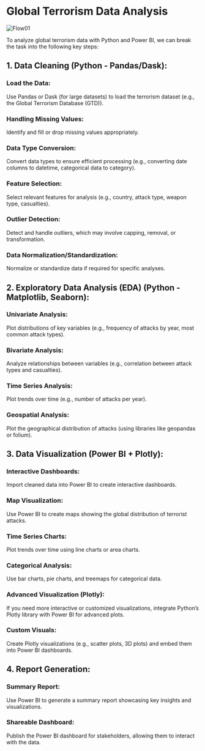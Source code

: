 # Global Terrorism Data Analysis
![Flow01](https://github.com/user-attachments/assets/cf07b530-27b8-4de1-a192-8a119bf51652)

To analyze global terrorism data with Python and Power BI, we can break the task into the following key steps:

## 1. Data Cleaning (Python - Pandas/Dask):
### Load the Data: 
Use Pandas or Dask (for large datasets) to load the terrorism dataset (e.g., the Global Terrorism Database (GTD)).
### Handling Missing Values: 
Identify and fill or drop missing values appropriately.
### Data Type Conversion: 
Convert data types to ensure efficient processing (e.g., converting date columns to datetime, categorical data to category).
### Feature Selection: 
Select relevant features for analysis (e.g., country, attack type, weapon type, casualties).
### Outlier Detection: 
Detect and handle outliers, which may involve capping, removal, or transformation.
### Data Normalization/Standardization: 
Normalize or standardize data if required for specific analyses.

## 2. Exploratory Data Analysis (EDA) (Python - Matplotlib, Seaborn):
### Univariate Analysis: 
Plot distributions of key variables (e.g., frequency of attacks by year, most common attack types).
### Bivariate Analysis: 
Analyze relationships between variables (e.g., correlation between attack types and casualties).
### Time Series Analysis: 
Plot trends over time (e.g., number of attacks per year).
### Geospatial Analysis: 
Plot the geographical distribution of attacks (using libraries like geopandas or folium).

## 3. Data Visualization (Power BI + Plotly):
### Interactive Dashboards: 
Import cleaned data into Power BI to create interactive dashboards.
### Map Visualization: 
Use Power BI to create maps showing the global distribution of terrorist attacks.
### Time Series Charts: 
Plot trends over time using line charts or area charts.
### Categorical Analysis: 
Use bar charts, pie charts, and treemaps for categorical data.
### Advanced Visualization (Plotly): 
If you need more interactive or customized visualizations, integrate Python’s Plotly library with Power BI for advanced plots.
### Custom Visuals: 
Create Plotly visualizations (e.g., scatter plots, 3D plots) and embed them into Power BI dashboards.

## 4. Report Generation:
### Summary Report: 
Use Power BI to generate a summary report showcasing key insights and visualizations.
### Shareable Dashboard: 
Publish the Power BI dashboard for stakeholders, allowing them to interact with the data.
